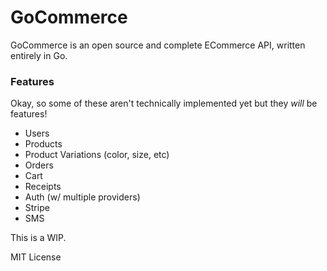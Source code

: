 # GoCommerce

GoCommerce is an open source and complete ECommerce API, written entirely in Go.

### Features

Okay, so some of these aren't technically implemented yet but they *will* be features!

- Users
- Products
- Product Variations (color, size, etc)
- Orders
- Cart
- Receipts
- Auth (w/ multiple providers)
- Stripe
- SMS

This is a WIP.

MIT License